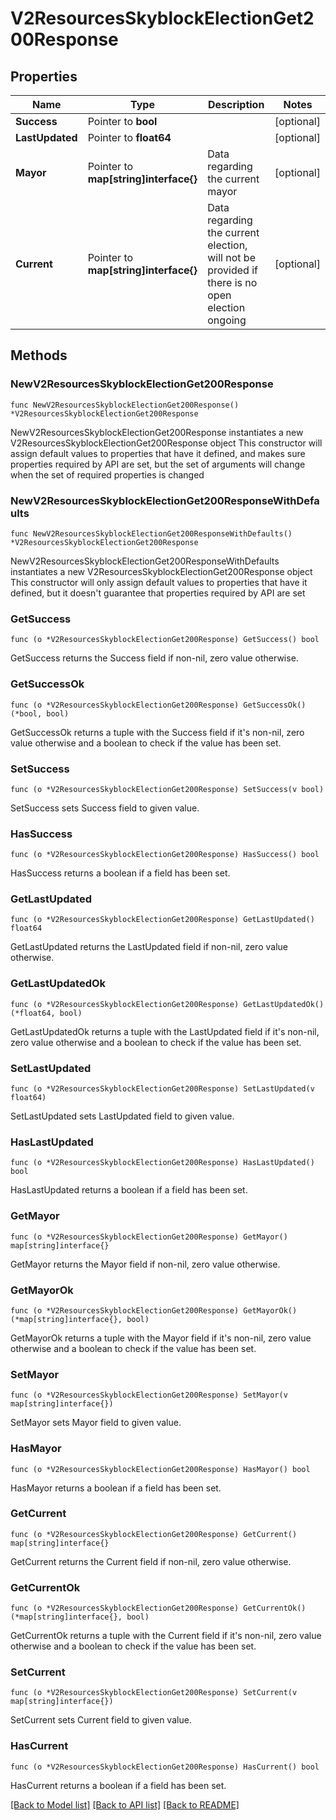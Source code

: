 # V2ResourcesSkyblockElectionGet200Response

## Properties

Name | Type | Description | Notes
------------ | ------------- | ------------- | -------------
**Success** | Pointer to **bool** |  | [optional] 
**LastUpdated** | Pointer to **float64** |  | [optional] 
**Mayor** | Pointer to **map[string]interface{}** | Data regarding the current mayor | [optional] 
**Current** | Pointer to **map[string]interface{}** | Data regarding the current election, will not be provided if there is no open election ongoing | [optional] 

## Methods

### NewV2ResourcesSkyblockElectionGet200Response

`func NewV2ResourcesSkyblockElectionGet200Response() *V2ResourcesSkyblockElectionGet200Response`

NewV2ResourcesSkyblockElectionGet200Response instantiates a new V2ResourcesSkyblockElectionGet200Response object
This constructor will assign default values to properties that have it defined,
and makes sure properties required by API are set, but the set of arguments
will change when the set of required properties is changed

### NewV2ResourcesSkyblockElectionGet200ResponseWithDefaults

`func NewV2ResourcesSkyblockElectionGet200ResponseWithDefaults() *V2ResourcesSkyblockElectionGet200Response`

NewV2ResourcesSkyblockElectionGet200ResponseWithDefaults instantiates a new V2ResourcesSkyblockElectionGet200Response object
This constructor will only assign default values to properties that have it defined,
but it doesn't guarantee that properties required by API are set

### GetSuccess

`func (o *V2ResourcesSkyblockElectionGet200Response) GetSuccess() bool`

GetSuccess returns the Success field if non-nil, zero value otherwise.

### GetSuccessOk

`func (o *V2ResourcesSkyblockElectionGet200Response) GetSuccessOk() (*bool, bool)`

GetSuccessOk returns a tuple with the Success field if it's non-nil, zero value otherwise
and a boolean to check if the value has been set.

### SetSuccess

`func (o *V2ResourcesSkyblockElectionGet200Response) SetSuccess(v bool)`

SetSuccess sets Success field to given value.

### HasSuccess

`func (o *V2ResourcesSkyblockElectionGet200Response) HasSuccess() bool`

HasSuccess returns a boolean if a field has been set.

### GetLastUpdated

`func (o *V2ResourcesSkyblockElectionGet200Response) GetLastUpdated() float64`

GetLastUpdated returns the LastUpdated field if non-nil, zero value otherwise.

### GetLastUpdatedOk

`func (o *V2ResourcesSkyblockElectionGet200Response) GetLastUpdatedOk() (*float64, bool)`

GetLastUpdatedOk returns a tuple with the LastUpdated field if it's non-nil, zero value otherwise
and a boolean to check if the value has been set.

### SetLastUpdated

`func (o *V2ResourcesSkyblockElectionGet200Response) SetLastUpdated(v float64)`

SetLastUpdated sets LastUpdated field to given value.

### HasLastUpdated

`func (o *V2ResourcesSkyblockElectionGet200Response) HasLastUpdated() bool`

HasLastUpdated returns a boolean if a field has been set.

### GetMayor

`func (o *V2ResourcesSkyblockElectionGet200Response) GetMayor() map[string]interface{}`

GetMayor returns the Mayor field if non-nil, zero value otherwise.

### GetMayorOk

`func (o *V2ResourcesSkyblockElectionGet200Response) GetMayorOk() (*map[string]interface{}, bool)`

GetMayorOk returns a tuple with the Mayor field if it's non-nil, zero value otherwise
and a boolean to check if the value has been set.

### SetMayor

`func (o *V2ResourcesSkyblockElectionGet200Response) SetMayor(v map[string]interface{})`

SetMayor sets Mayor field to given value.

### HasMayor

`func (o *V2ResourcesSkyblockElectionGet200Response) HasMayor() bool`

HasMayor returns a boolean if a field has been set.

### GetCurrent

`func (o *V2ResourcesSkyblockElectionGet200Response) GetCurrent() map[string]interface{}`

GetCurrent returns the Current field if non-nil, zero value otherwise.

### GetCurrentOk

`func (o *V2ResourcesSkyblockElectionGet200Response) GetCurrentOk() (*map[string]interface{}, bool)`

GetCurrentOk returns a tuple with the Current field if it's non-nil, zero value otherwise
and a boolean to check if the value has been set.

### SetCurrent

`func (o *V2ResourcesSkyblockElectionGet200Response) SetCurrent(v map[string]interface{})`

SetCurrent sets Current field to given value.

### HasCurrent

`func (o *V2ResourcesSkyblockElectionGet200Response) HasCurrent() bool`

HasCurrent returns a boolean if a field has been set.


[[Back to Model list]](../README.md#documentation-for-models) [[Back to API list]](../README.md#documentation-for-api-endpoints) [[Back to README]](../README.md)


